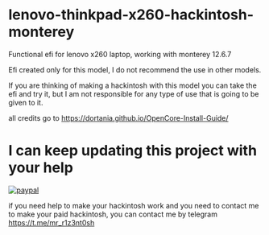 # lenovo-thinkpad-x260-hackintosh-monterey
Functional efi for lenovo x260 laptop, working with monterey 12.6.7

Efi created only for this model, I do not recommend the use in other models.

If you are thinking of making a hackintosh with this model you can take the efi and try it, but I am not responsible for any type of use that is going to be given to it.


all credits go to https://dortania.github.io/OpenCore-Install-Guide/


# I can keep updating this project with your help

<p>
  <a href="https://www.paypal.me/alejondro10pb/20">
      <img src="https://www.paypalobjects.com/en_US/i/btn/btn_donateCC_LG.gif" alt="paypal">
  </a>
</p>

if you need help to make your hackintosh work and you need to contact me to make your paid hackintosh, you can contact me by telegram https://t.me/mr_r1z3nt0sh
